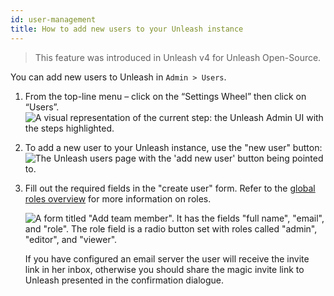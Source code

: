 ```yaml
---
id: user-management
title: How to add new users to your Unleash instance
---
```


> This feature was introduced in Unleash v4 for Unleash Open-Source.

You can add new users to Unleash in `Admin > Users`.

1. From the top-line menu – click on the “Settings Wheel” then click on “Users”. ![A visual representation of the current step: the Unleash Admin UI with the steps highlighted.](/img/user_admin_list_button.png)

2. To add a new user to your Unleash instance, use the "new user" button: ![The Unleash users page with the 'add new user' button being pointed to.](/img/user_admin-add-user.jpg)

3. Fill out the required fields in the "create user" form. Refer to the [global roles overview](./rbac.md#standard-roles) for more information on roles.

   ![A form titled "Add team member". It has the fields "full name", "email", and "role". The role field is a radio button set with roles called "admin", "editor", and "viewer".](/img/user_admin_add_user_modal.png)

   If you have configured an email server the user will receive the invite link in her inbox, otherwise you should share the magic invite link to Unleash presented in the confirmation dialogue.
